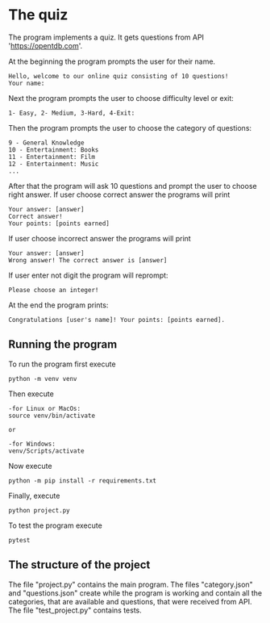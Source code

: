 # The quiz


The program implements a quiz. It gets questions from API 'https://opentdb.com'.

At the beginning the program prompts the user for their name.

    Hello, welcome to our online quiz consisting of 10 questions!
    Your name:

Next the program prompts the user to choose difficulty level or exit:

    1- Easy, 2- Medium, 3-Hard, 4-Exit:

Then the program prompts the user to choose the category of questions:

    9 - General Knowledge
    10 - Entertainment: Books
    11 - Entertainment: Film
    12 - Entertainment: Music
    ...

After that the program will ask 10 questions and prompt the user to choose right answer. If user choose correct answer the programs will print

    Your answer: [answer]
    Correct answer!
    Your points: [points earned]

If user choose incorrect answer the programs will print

    Your answer: [answer]
    Wrong answer! The correct answer is [answer]

If user enter not digit the program will reprompt:

    Please choose an integer!

At the end the program prints:

    Congratulations [user's name]! Your points: [points earned].

## Running the program

To run the program first execute

    python -m venv venv

Then execute

    -for Linux or MacOs:
    source venv/bin/activate

    or

    -for Windows:
    venv/Scripts/activate

Now execute

    python -m pip install -r requirements.txt

 Finally, execute

    python project.py

To test the program execute

    pytest

## The structure of the project

The file "project.py" contains the main  program. The files "category.json" and "questions.json" create while the program is working and contain all the categories, that are available and questions, that were received from API. The file "test_project.py" contains tests.
